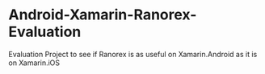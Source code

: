 Android-Xamarin-Ranorex-Evaluation
==================================

Evaluation Project to see if Ranorex is as useful on Xamarin.Android as it is on Xamarin.iOS
